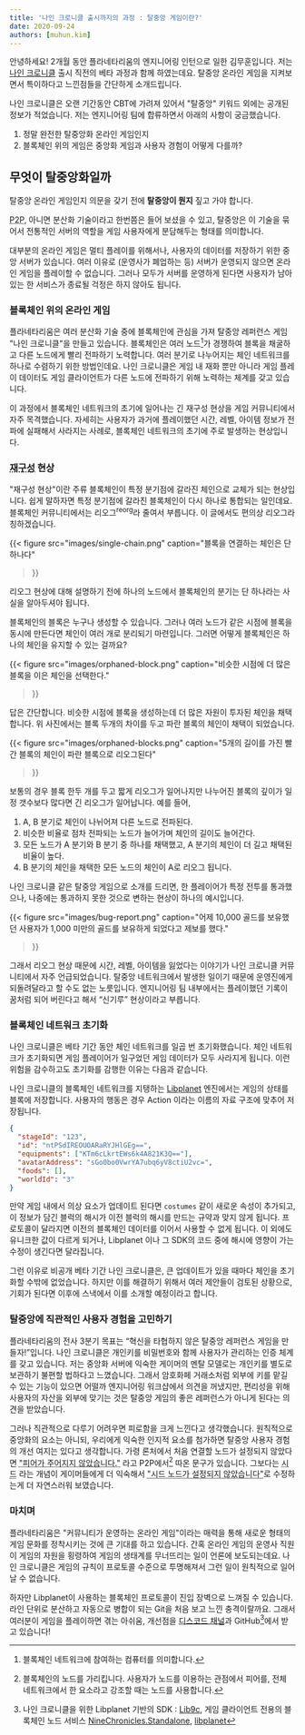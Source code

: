 ```yaml
---
title: '나인 크로니클 출시까지의 과정 : 탈중앙 게임이란?'
date: 2020-09-24
authors: [muhun.kim]
---
```


안녕하세요! 2개월 동안 플라네타리움의 엔지니어링 인턴으로 일한 김무훈입니다. 저는 [나인 크로니클] 출시 직전의 베타 과정과 함께 하였는데요. 탈중앙 온라인 게임을 지켜보면서 특이하다고 느낀점들을 간단하게 소개드립니다.

나인 크로니클은 오랜 기간동안 CBT에 가려져 있어서 "탈중앙" 키워드 외에는 공개된 정보가 적었습니다. 저는 엔지니어링 팀에 합류하면서 아래의 사항이 궁금했습니다.

1. 정말 완전한 탈중앙화 온라인 게임인지
2. 블록체인 위의 게임은 중앙화 게임과 사용자 경험이 어떻게 다를까?

[나인 크로니클]: https://nine-chronicles.com/

## 무엇이 탈중앙화일까

탈중앙 온라인 게임인지 의문을 갖기 전에 **탈중앙이 뭔지** 짚고 가야 합니다.

<abbr title="Peer to peer">P2P</abbr>, 아니면 분산화 기술이라고 한번쯤은 들어 보셨을 수 있고, 탈중앙은 이 기술을 묶어서 전통적인 서버의 역할을 게임 사용자에게 분담해두는 형태를 의미합니다.

대부분의 온라인 게임은 멀티 플레이를 위해서나, 사용자의 데이터를 저장하기 위한 중앙 서버가 있습니다. 여러 이유로 (운영사가 폐업하는 등) 서버가 운영되지 않으면 온라인 게임을 플레이할 수 없습니다. 그러나 모두가 서버를 운영하게 된다면 사용자가 남아있는 한 서비스가 종료될 걱정은 하지 않아도 됩니다.

### 블록체인 위의 온라인 게임

플라네타리움은 여러 분산화 기술 중에 블록체인에 관심을 가져 탈중앙 레퍼런스 게임 "나인 크로니클"을 만들고 있습니다. 블록체인은 여러 노드[^1]가 경쟁하여 블록을 채굴하고 다른 노드에게 빨리 전파하기 노력합니다. 여러 분기로 나누어지는 체인 네트워크를 하나로 수렴하기 위한 방법인데요. 나인 크로니클은 게임 내 재화 뿐만 아니라 게임 플레이 데이터도 게임 클라이언트가 다른 노드에 전파하기 위해 노력하는 체계를 갖고 있습니다.

이 과정에서 블록체인 네트워크의 초기에 일어나는 긴 재구성 현상을 게임 커뮤니티에서 자주 목격했습니다. 자세히는 사용자가 과거에 플레이했던 시간, 레벨, 아이템 정보가 전파에 실패해서 사라지는 사례로, 블록체인 네트워크의 초기에 주로 발생하는 현상입니다.

[^1]: 블록체인 네트워크에 참여하는 컴퓨터를 의미합니다.

### <abbr title="reorganization">재구성</abbr> 현상

"재구성 현상"이란 주류 블록체인이 특정 분기점에 갈라진 체인으로 교체가 되는 현상입니다. 쉽게 말하자면 특정 분기점에 갈라진 블록체인이 다시 하나로 통합되는 일인데요. 블록체인 커뮤니티에서는 리오그<sup>reorg</sup>라 줄여서 부릅니다. 이 글에서도 편의상 리오그라 칭하겠습니다.

{{<
figure
  src="images/single-chain.png"
  caption="블록을 연결하는 체인은 단 하나다"
>}}

리오그 현상에 대해 설명하기 전에 하나의 노드에서 블록체인의 분기는 단 하나라는 사실을 알아두셔야 됩니다.

블록체인의 블록은 누구나 생성할 수 있습니다. 그러나 여러 노드가 같은 시점에 블록을 동시에 만든다면 체인이 여러 개로 분리되기 마련입니다. 그러면 어떻게 블록체인은 하나의 체인을 유지할 수 있는 걸까요?

{{<
figure
  src="images/orphaned-block.png"
  caption="비슷한 시점에 더 많은 블록을 이은 체인을 선택한다."
>}}

답은 간단합니다. 비슷한 시점에 블록을 생성하는데 더 많은 자원이 투자된 체인을 채택합니다. 위 사진에서는 블록 두개의 차이를 두고 파란 블록의 체인이 채택이 되었습니다.

{{<
figure
  src="images/orphaned-blocks.png"
  caption="5개의 길이를 가진 빨간 블록의 체인이 파란 블록으로 리오그된다"
>}}

보통의 경우 블록 한두 개를 두고 짧게 리오그가 일어나지만 나누어진 블록의 깊이가 일정 갯수보다 많다면 긴 리오그가 일어납니다. 예를 들어,

1. A, B 분기로 체인이 나뉘어져 다른 노드로 전파된다.
2. 비슷한 비율로 점차 전파되는 노드가 늘어가며 체인의 길이도 늘어간다.
3. 모든 노드가 A 분기와 B 분기 중 하나를 채택했고, A 분기의 체인이 더 길고 채택된 비율이 높다.
4. B 분기의 체인을 채택한 모든 노드의 체인이 A로 리오그 됩니다.

나인 크로니클 같은 탈중앙 게임으로 소개를 드리면, 한 플레이어가 특정 전투를 통과했으나, 나중에는 통과하지 못한 것으로 변하는 현상이 하나의 예시입니다.

{{<
figure
  src="images/bug-report.png"
  caption="어제 10,000 골드를 보유했던 사용자가 1,000 미만의 골드를 보유하게 되었다고 제보를 했다."
>}}

그래서 리오그 현상 때문에 시간, 레벨, 아이템을 잃었다는 이야기가 나인 크로니클 커뮤니티에서 자주 언급되었습니다. 탈중앙 네트워크에서 발생한 일이기 때문에 운영진에게 되돌려달라고 할 수도 없는 노릇입니다. 엔지니어링 팀 내부에서는 플레이했던 기록이 꿈처럼 되어 버린다고 해서 <q>신기루</q> 현상이라고 부릅니다.

### 블록체인 네트워크 초기화

나인 크로니클은 베타 기간 동안 체인 네트워크를 일곱 번 초기화했습니다. 체인 네트워크가 초기화되면 게임 플레이어가 일구었던 게임 데이터가 모두 사라지게 됩니다. 이런 위험을 감수하고도 초기화를 감행한 이유는 다음과 같습니다.

나인 크로니클의 블록체인 네트워크를 지탱하는 [Libplanet] 엔진에서는 게임의 상태를 블록에 저장합니다. 사용자의 행동은 경우 Action 이라는 이름의 자료 구조에 맞추어 저장됩니다.

```json
{
  "stageId": "123",
  "id": "ntPSdIREOUOARaRYJHlGEg==",
  "equipments": ["KTm6cLkrtEWs6k4A821K3Q=="],
  "avatarAddress": "sGo0bo0VwrYA7ubq6yV8ctiU2vc=",
  "foods": [],
  "worldId": "3"
}
```

만약 게임 내에서 의상 요소가 업데이트 된다면 `costumes` 같이 새로운 속성이 추가되고, 이 정보가 담긴 블럭의 해시가 이전 블럭의 해시를 만드는 규약과 맞지 않게 됩니다. 프로토콜이 달라지면 이전의 블록체인 데이터를 이어서 사용할 수 없게 됩니다. 이 외에도 유니크한 값이 다르게 되거나, Libplanet 이나 그 SDK의 코드 중에 해시에 영향이 가는 수정이 생긴다면 달라집니다.

그런 이유로 비공개 베타 기간 나인 크로니클은, 큰 업데이트가 있을 때마다 체인을 초기화할 수밖에 없었습니다. 하지만 이를 해결하기 위해서 여러 제안들이 검토된 상황으로, 기회가 된다면 이후에 스낵에서 이를 소개할 예정이라고 합니다.

[libplanet]: https://libplanet.io

### 탈중앙에 직관적인 사용자 경험을 고민하기

플라네타리움의 전사 3분기 목표는 <q>혁신을 타협하지 않은 탈중앙 레퍼런스 게임을 만들자!</q>입니다. 나인 크로니클은 개인키를 비밀번호와 함께 사용자가 관리하는 인증 체계를 갖고 있습니다. 저는 중앙화 서버에 익숙한 게이머의 멘탈 모델로는 개인키를 별도로 보관하기 불편할 법하다고 느꼈습니다. 그래서 암호화페 거래소처럼 외부에 키를 맡길 수 있는 기능이 있으면 어떨까 엔지니어링 워크샵에서 의견을 꺼냈지만, 편리성을 위해 사용자의 자산을 외부에 맞기는 것은 탈중앙 게임의 좋은 레퍼런스가 아니게 된다는 의견을 받았습니다.

그러나 직관적으로 다루기 어려우면 피로함을 크게 느낀다고 생각했습니다. 원칙적으로 중앙화의 요소는 아니되, 우리에게 익숙한 인지적 요소를 첨가하면 탈중앙 사용자 경험의 개선 여지는 있다고 생각합니다. 가령 론처에서 처음 연결할 노드가 설정되지 않았다면 <abbr title="no peer was given">"피어가 주어지지 않았습니다."</abbr> 라고 P2P에서[^2] 따온 문구가 있습니다. 그보다는 <abbr title="seed">시드</abbr> 라는 개념이 게이머들에게 더 익숙해서 <abbr title="no seed nodes were configured">"시드 노드가 설정되지 않았습니다"</abbr>로 수정하는게 더 자연스러워 보였습니다.

[^2]: 블록체인의 노드를 가리킵니다. 사용자가 노드를 이용하는 관점에서 피어를, 전체 네트워크에서 한 요소라고 강조할 때는 노드를 사용합니다.

### 마치며

플라네타리움은 "커뮤니티가 운영하는 온라인 게임"이라는 매력을 통해 새로운 형태의 게임 문화를 정착시키는 것에 큰 기대를 하고 있습니다. 간혹 온라인 게임의 운영사 직원이 게임의 자원을 횡령하여 게임의 생태계를 무너뜨리는 일이 언론에 보도되는데요. 나인 크로니클은 게임의 규칙이 프로토콜 수준으로 투명해져서 그런 일이 원칙적으로 일어날 수 없습니다.

하자만 Libplanet이 사용하는 블록체인 프로토콜이 진입 장벽으로 느껴질 수 있습니다. 라인 단위로 분산하고 자동으로 병합이 되는 Git을 처음 보고 느낀 충격이랄까요. 그래서 여러분이 게임을 플레이하면 겪는 아쉬움, 개선점을 [디스코드 채널](https://discord.gg/planetarium)과 GitHub[^3]에서 받고 있습니다!

[^3]: 나인 크로니클을 위한 Libplanet 기반의 SDK : [Lib9c](https://github.com/planetarium/lib9c), 게임 클라이언트 전용의 블록체인 노드 서비스 [NineChronicles.Standalone](https://github.com/planetarium/ninechronicles.standalone), [libplanet](https://github.com/planetarium/libplanet)
